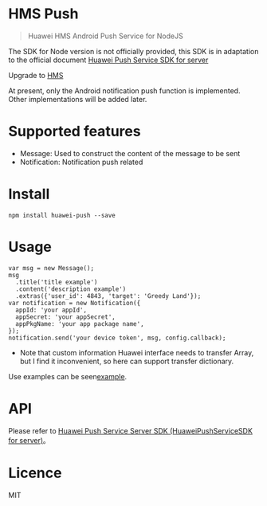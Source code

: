 # HMS Push
> Huawei HMS Android Push Service for NodeJS

The SDK for Node version is not officially provided, this SDK is in adaptation to the official document [Huawei Push Service SDK for server](http://developer.huawei.com/cn/consumer/wiki/index.php)

Upgrade to [HMS](http://developer.huawei.com/consumer/cn/service/hms/catalog/huaweipush_agent.html?page=hmssdk_huaweipush_devguide_server_agent)

At present, only the Android notification push function is implemented. Other implementations will be added later.

# Supported features

- Message: Used to construct the content of the message to be sent
- Notification: Notification  push related

# Install

    npm install huawei-push --save

# Usage

```
var msg = new Message();
msg
  .title('title example')
  .content('description example')
  .extras({'user_id': 4843, 'target': 'Greedy Land'});
var notification = new Notification({
  appId: 'your appId',
  appSecret: 'your appSecret',
  appPkgName: 'your app package name',
});
notification.send('your device token', msg, config.callback);
```

* Note that custom information Huawei interface needs to transfer Array, but I find it inconvenient, so here can support transfer dictionary.

Use examples can be seen[example](./example).

# API

Please refer to [Huawei Push Service Server SDK (HuaweiPushServiceSDK for server)](http://developer.huawei.com/cn/consumer/wiki/index.php)。

# Licence
MIT
